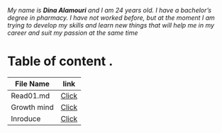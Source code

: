 *My name is **Dina Alamouri** and I am 24 years old. I have a bachelor’s degree in pharmacy. I have not worked before, but at the moment I am trying to develop my skills and learn new things that will help me in my career and suit my passion at the same time*
 
# Table of content .

File Name| link   
---------|-------
Read01.md| [Click](https://replit.com/@DinaAlamouri/reading-notes#Read01.md) 
Growth mind|[Click](https://replit.com/@DinaAlamouri/reading-notes#Growth%20mind)
Inroduce | [Click](https://replit.com/@DinaAlamouri/reading-notes#introduce)

